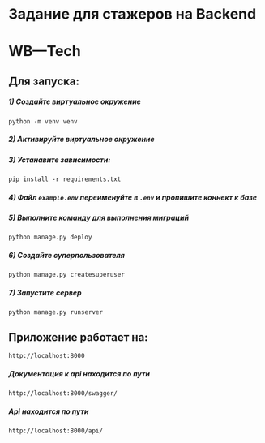 # Задание для стажеров на Backend
# WB—Tech


## Для запуска:

##### 1) Создайте виртуальное окружение

    python -m venv venv
    
##### 2) Активируйте виртуальное окружение

##### 3) Устанавите зависимости: 

    pip install -r requirements.txt

##### 4) Файл `example.env` переименуйте в `.env` и пропишите коннект к базе

##### 5) Выполните команду для выполнения миграций

    python manage.py deploy
    
##### 6) Создайте суперпользователя

    python manage.py createsuperuser
    
##### 7) Запустите сервер

    python manage.py runserver


## Приложение работает на:
    http://localhost:8000

##### Документация к api находится по пути 
    http://localhost:8000/swagger/

##### Api находится по пути 
    http://localhost:8000/api/
